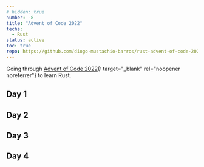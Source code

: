 ```yaml
---
# hidden: true
number: -8
title: "Advent of Code 2022"
techs: 
  - Rust
status: active
toc: true
repo: https://github.com/diogo-mustachio-barros/rust-advent-of-code-2022
---
```


Going through [Advent of Code 2022](advent-of-code){: target="_blank" rel="noopener noreferrer"}
  to learn Rust.

## Day 1
## Day 2
## Day 3
## Day 4
 

[advent-of-code]: https://adventofcode.com/2022
